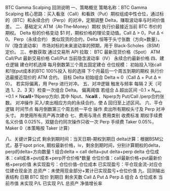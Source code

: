 BTC Gamma Scalping 回测说明
一、策略概览
策略名称：BTC Gamma Scalping
核心思路：买入看涨（Call）和看跌（Put）期权组成中性仓位，通过标的（BTC）和永续合约（Perp）的对冲，定期调整 Delta，赚取波动率与时间价值差。
二、基础定义
ATM（At‑The‑Money）期权 执行价最接近当前 BTC 市价的期权。
Delta 标的价格变动 $1 时，期权价格的理论变动值。Call Δ > 0，Put Δ < 0。
Perp（永续合约） 类似现货的合约，Delta 恒等于头寸张数（方向×数量）。
IV（隐含波动率） 市场对标的未来波动率的预期，用于 Black‑Scholes（BSM）定价。
三、参数获取
通过交易所 API 拉取：
BTC 最新现货价格（Spot）
ATM Call/Put 最新交易价格
Call/Put 当前隐含波动率（IV）
永续合约最新价格
四、建仓逻辑
建仓时机选择
每月倒数第三个周五固定建仓
仓位规模：
初始投入1张call和1张put成本的BTC
100%投入
标的选择
下个月最后一个周五到期的期权
执行价选最接近现价的 ATM 合约。
目标 Delta
初始组合 Delta ≈ 0（Call Δ + Put Δ ≈ 0）。
若实际偏离，用 Perp 进行对冲。
五、对冲逻辑
触发与频率
每隔 2 天（可选 1、2、3 天）检查一次组合 Delta。
偏离阈值
若组合 Δ 超出区间 \-0.1 × Nₚᵤₜ, +0.1 × N𝗰𝗮𝗹𝗹+1Nperp方向\ 其中 Nput、N𝗰𝗮𝗹𝗹 、Nperp为 Put/Call /perp合约张数。
对冲操作
买入/卖出相应方向的永续合约，使 Δ 回归至上述区间。
六、平仓逻辑
时间节点
每月倒数第三个周五统一平仓
操作
卖出所有期权头寸及 Perp 对冲头寸。
并使用所有资产再次建仓
七、费用与滑点
费用类别
收费标准
期权手续费
名义价值 0.025%，双腿合约同次操作只收一次
Perp 手续费
Taker 0.05%，Maker 0（本策略按 Taker 计算）

八、关键计算公式
剩余到期时间：当天日期-期权到期日
delta计算：根据BSM公式，基于spot price, 期权最新价格，iv，剩余到期时间，分别计算期权的delta，perp的delta=方向数量 1
组合delta = call delta+put delta+perp delta
仓位成本：call成本+put成本+perp开仓价格*数量
仓位价值：call最新价格+put最新价格+perp价值
未实现盈亏：仓位价值-仓位成本
已实现盈亏：平仓现金流-对应仓位建仓现金流
总资产：未使用现金部分+累计已实现盈亏+仓位价值
九、回测输出表结构
日期
BTC 现价
到期日
剩余天数
Call Δ
Put Δ
Perp Δ
组合 Δ
仓位成本
当前市值
未实现 P/L
已实现 P/L
总资产
净值增长率


